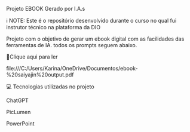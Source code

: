  Projeto EBOOK Gerado por I.A.s

 ℹ️ NOTE: Este é o repositório desenvolvido durante o curso no qual fui instrutor técnico na plataforma da DIO

 Projeto com o objetivo de gerar um ebook digital com as facilidades das ferramentas de IA. todos os prompts seguem abaixo.

 📕Clique aqui para ler

file:///C:/Users/Karina/OneDrive/Documentos/ebook-%20saiyajin%20output.pdf 
 
 💻 Tecnologias utilizadas no projeto

 ChatGPT

 PicLumen

 PowerPoint
